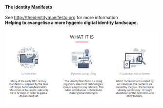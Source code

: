 <b>The Identity Manifesto</b>
<br/>
<br/>
See http://theidentitymanifesto.org for more information
<br/>
<b>Helping to evangelise a more hygenic digital identity landscape.</b>
<br/>
<br/>
![ScreenShot](./what-it-is.png)
